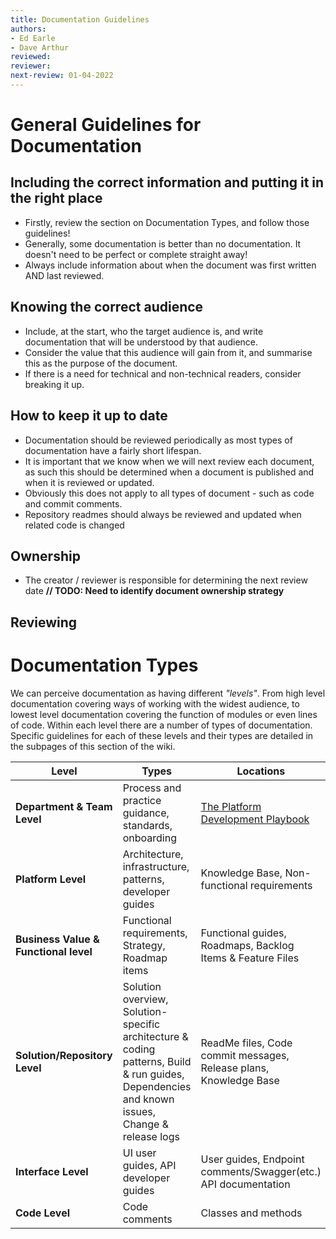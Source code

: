 ```yaml
---
title: Documentation Guidelines
authors: 
- Ed Earle 
- Dave Arthur 
reviewed: 
reviewer:
next-review: 01-04-2022
---
```


# General Guidelines for Documentation

## Including the correct information and putting it in the right place
- Firstly, review the section on Documentation Types, and follow those guidelines!
- Generally, some documentation is better than no documentation. It doesn't need to be perfect or complete straight away!
- Always include information about when the document was first written AND last reviewed.

## Knowing the correct audience 
- Include, at the start, who the target audience is, and write documentation that will be understood by that audience. 
- Consider the value that this audience will gain from it, and summarise this as the purpose of the document.
- If there is a need for technical and non-technical readers, consider breaking it up.

## How to keep it up to date
- Documentation should be reviewed periodically as most types of documentation have a fairly short lifespan.
- It is important that we know when we will next review each document, as such this should be determined when a document is published and when it is reviewed or updated.
- Obviously this does not apply to all types of document - such as code and commit comments.
- Repository readmes should always be reviewed and updated when related code is changed

## Ownership
- The creator / reviewer is responsible for determining the next review date
**// TODO: Need to identify document ownership strategy**

## Reviewing

# Documentation Types
We can perceive documentation as having different _"levels"_. From high level documentation covering ways of working with the widest audience, to lowest level documentation covering the function of modules or even lines of code.
Within each level there are a number of types of documentation. Specific guidelines for each of these levels and their types are detailed in the subpages of this section of the wiki.

| **Level** | **Types** | **Locations** |
|--|--|--|
| **Department & Team Level**  | Process and practice guidance, standards, onboarding | [The Platform Development Playbook](/) |
| **Platform Level** | Architecture, infrastructure, patterns, developer guides |  Knowledge Base, Non-functional requirements |  
| **Business Value & Functional level** | Functional requirements, Strategy, Roadmap items |  Functional guides, Roadmaps, Backlog Items & Feature Files |  
| **Solution/Repository Level** | Solution overview, Solution-specific architecture & coding patterns, Build & run guides, Dependencies and known issues, Change & release logs  | ReadMe files, Code commit messages, Release plans, Knowledge Base 
| **Interface Level** | UI user guides, API developer guides  | User guides, Endpoint comments/Swagger(etc.) API documentation |  
| **Code Level** | Code comments | Classes and methods | 

